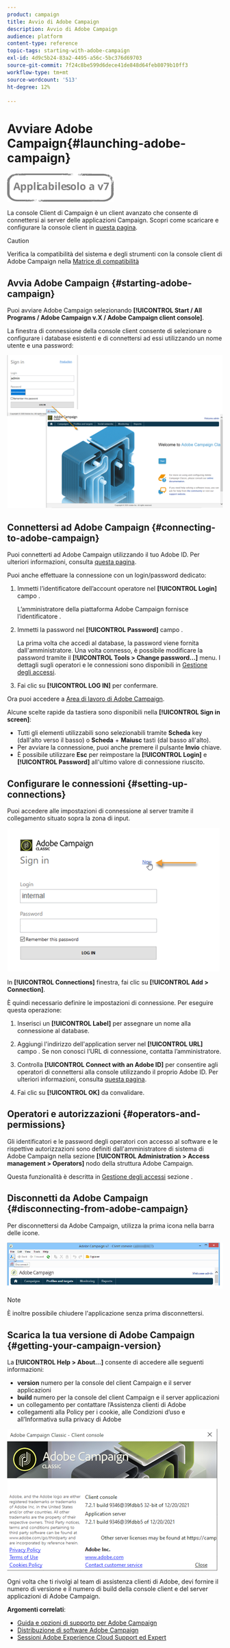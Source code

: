 ```yaml
---
product: campaign
title: Avvio di Adobe Campaign
description: Avvio di Adobe Campaign
audience: platform
content-type: reference
topic-tags: starting-with-adobe-campaign
exl-id: 4d9c5b24-83a2-4495-a56c-5bc376d69703
source-git-commit: 7f24c8be599d6dece41de848d64feb8079b10ff3
workflow-type: tm+mt
source-wordcount: '513'
ht-degree: 12%

---
```


# Avviare Adobe Campaign{#launching-adobe-campaign}

![](../../assets/v7-only.svg)

La console Client di Campaign è un client avanzato che consente di connettersi ai server delle applicazioni Campaign. Scopri come scaricare e configurare la console client in [questa pagina](../../installation/using/installing-the-client-console.md).

>[!CAUTION]
>
>Verifica la compatibilità del sistema e degli strumenti con la console client di Adobe Campaign nella [Matrice di compatibilità](../../rn/using/compatibility-matrix.md#ClientConsoleoperatingsystems)

## Avvia Adobe Campaign {#starting-adobe-campaign}

Puoi avviare Adobe Campaign selezionando **[!UICONTROL Start / All Programs / Adobe Campaign v.X / Adobe Campaign client console]**.

La finestra di connessione della console client consente di selezionare o configurare i database esistenti e di connettersi ad essi utilizzando un nome utente e una password:

![](assets/acc-logon.png)

## Connettersi ad Adobe Campaign {#connecting-to-adobe-campaign}

Puoi connetterti ad Adobe Campaign utilizzando il tuo Adobe ID. Per ulteriori informazioni, consulta [questa pagina](../../integrations/using/about-adobe-id.md).

Puoi anche effettuare la connessione con un login/password dedicato:

1. Immetti l’identificatore dell’account operatore nel **[!UICONTROL Login]** campo .

   L’amministratore della piattaforma Adobe Campaign fornisce l’identificatore .

1. Immetti la password nel **[!UICONTROL Password]** campo .

   La prima volta che accedi al database, la password viene fornita dall&#39;amministratore. Una volta connesso, è possibile modificare la password tramite il **[!UICONTROL Tools > Change password...]** menu. I dettagli sugli operatori e le connessioni sono disponibili in [Gestione degli accessi](../../platform/using/access-management.md).

1. Fai clic su **[!UICONTROL LOG IN]** per confermare.<!--You can also press the **Enter** key to launch connection.-->

Ora puoi accedere a [Area di lavoro di Adobe Campaign](../../platform/using/adobe-campaign-workspace.md).

Alcune scelte rapide da tastiera sono disponibili nella **[!UICONTROL Sign in screen]**:
* Tutti gli elementi utilizzabili sono selezionabili tramite **Scheda** key (dall&#39;alto verso il basso) o **Scheda** + **Maiusc** tasti (dal basso all&#39;alto).
* Per avviare la connessione, puoi anche premere il pulsante **Invio** chiave.
* È possibile utilizzare **Esc** per reimpostare la **[!UICONTROL Login]** e **[!UICONTROL Password]** all&#39;ultimo valore di connessione riuscito.

## Configurare le connessioni {#setting-up-connections}

Puoi accedere alle impostazioni di connessione al server tramite il collegamento situato sopra la zona di input.

![](assets/s_ncs_user_connections_management.png)

In **[!UICONTROL Connections]** finestra, fai clic su **[!UICONTROL Add > Connection]**.

È quindi necessario definire le impostazioni di connessione. Per eseguire questa operazione:

1. Inserisci un **[!UICONTROL Label]** per assegnare un nome alla connessione al database.

1. Aggiungi l&#39;indirizzo dell&#39;application server nel **[!UICONTROL URL]** campo . Se non conosci l’URL di connessione, contatta l’amministratore.

1. Controlla **[!UICONTROL Connect with an Adobe ID]** per consentire agli operatori di connettersi alla console utilizzando il proprio Adobe ID. Per ulteriori informazioni, consulta [questa pagina](../../integrations/using/about-adobe-id.md).

1. Fai clic su **[!UICONTROL OK]** da convalidare.

## Operatori e autorizzazioni {#operators-and-permissions}

Gli identificatori e le password degli operatori con accesso al software e le rispettive autorizzazioni sono definiti dall&#39;amministratore di sistema di Adobe Campaign nella sezione **[!UICONTROL Administration > Access management > Operators]** nodo della struttura Adobe Campaign.

Questa funzionalità è descritta in [Gestione degli accessi](../../platform/using/access-management.md) sezione .

## Disconnetti da Adobe Campaign {#disconnecting-from-adobe-campaign}

Per disconnettersi da Adobe Campaign, utilizza la prima icona nella barra delle icone.

![](assets/s_ncs_user_deconnexion.png)

>[!NOTE]
>
>È inoltre possibile chiudere l&#39;applicazione senza prima disconnettersi.

## Scarica la tua versione di Adobe Campaign {#getting-your-campaign-version}

La **[!UICONTROL Help > About...]** consente di accedere alle seguenti informazioni:

* **version** numero per la console del client Campaign e il server applicazioni
* **build** numero per la console del client Campaign e il server applicazioni
* un collegamento per contattare l’Assistenza clienti di Adobe
* collegamenti alla Policy per i cookie, alle Condizioni d’uso e all’Informativa sulla privacy di Adobe

![](assets/about-acc.png)

Ogni volta che ti rivolgi al team di assistenza clienti di Adobe, devi fornire il numero di versione e il numero di build della console client e del server applicazioni di Adobe Campaign.

**Argomenti correlati**:

* [Guida e opzioni di supporto per Adobe Campaign](../../support.md)
* [Distribuzione di software Adobe Campaign](https://experience.adobe.com/#/downloads/content/software-distribution/it/campaign.html)
* [Sessioni Adobe Experience Cloud Support ed Expert](https://helpx.adobe.com/it/enterprise/admin-guide.html/enterprise/using/support-for-experience-cloud.ug.html)
